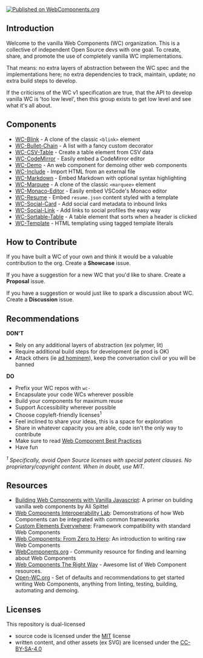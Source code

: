 [![Published on WebComponents.org](https://img.shields.io/badge/webcomponents.org-published-blue.svg)](https://www.webcomponents.org/author/vanillawc)


## Introduction

Welcome to the vanilla Web Components (WC) organization. This is a collective of independent Open Source devs with one goal. To create, share, and promote the use of completely vanilla WC implementations.

That means: no extra layers of abstraction between the WC spec and the implementations here; no extra dependencies to track, maintain, update; no extra build steps to develop.

If the criticisms of the WC v1 specification are true, that the API to develop vanilla WC is 'too low level', then this group exists to get low level and see what it's all about.

## Components

- [WC-Blink][] - A clone of the classic `<blink>` element
- [WC-Bullet-Chain][] - A list with a fancy custom decorator
- [WC-CSV-Table][] - Create a table element from CSV data
- [WC-CodeMirror][] - Easily embed a CodeMirror editor
- [WC-Demo][] - An web component for demoing other web components
- [WC-Include][] - Import HTML from an external file
- [WC-Markdown][] - Embed Markdown with optional syntax highlighting
- [WC-Marquee][] - A clone of the classic `<marquee>` element
- [WC-Monaco-Editor][] - Easily embed VSCode's Monaco editor
- [WC-Resume][] - Embed `resume.json` content styled with a template
- [WC-Social-Card][] - Add social card metadata to inbound links
- [WC-Social-Link][] - Add links to social profiles the easy way
- [WC-Sortable-Table][] - A table element that sorts when a header is clicked
- [WC-Template][] - HTML templating using tagged template literals

[WC-Blink]: https://github.com/vanillawc/wc-blink
[WC-Bullet-Chain]: https://github.com/vanillawc/wc-bullet-chain
[WC-CodeMirror]: https://github.com/vanillawc/wc-codemirror
[WC-CSV-Table]: https://github.com/vanillawc/wc-csv-table
[WC-Demo]: https://github.com/vanillawc/wc-demo
[WC-Include]: https://github.com/vanillawc/wc-include
[WC-Markdown]: https://github.com/vanillawc/wc-markdown
[WC-Marquee]: https://github.com/vanillawc/wc-marquee
[WC-Monaco-Editor]: https://github.com/vanillawc/wc-monaco-editor
[WC-Resume]: https://github.com/vanillawc/wc-resume
[WC-Social-Card]: https://github.com/vanillawc/wc-social-card
[WC-Social-Link]: https://github.com/vanillawc/wc-social-link
[WC-Sortable-Table]: https://github.com/vanillawc/wc-sortable-table
[WC-Template]: https://github.com/vanillawc/wc-template

## How to Contribute

If you have built a WC of your own and think it would be a valuable contribution to the org. Create a **Showcase** issue.

If you have a suggestion for a new WC that you'd like to share. Create a **Proposal** issue.

If you have a suggestion or would just like to spark a discussion about WC. Create a **Discussion** issue.


## Recommendations

**DON'T**

- Rely on any additional layers of abstraction (ex polymer, lit)
- Require additional build steps for development (ie prod is OK)
- Attack others (ie [ad hominem][]), keep the conversation civil or you will be banned

**DO**

- Prefix your WC repos with `wc-`
- Encapsulate your code WCs wherever possible
- Build your components for maximum reuse
- Support Accessibility wherever possible
- Choose copyleft-friendly licenses<sup>1</sup>
- Feel inclined to share your ideas, this is a space for exploration
- Share in whatever capacity you are able, code isn't the only way to contribute
- Make sure to read [Web Component Best Practices][]
- Have fun

*<sup>1</sup> Specifically, avoid Open Source licenses with special patent clauses. No proprietary/copyright content. When in doubt, use MIT.*

[ad hominem]: https://en.wikipedia.org/wiki/Ad_hominem
[Web Component Best Practices]: https://developers.google.com/web/fundamentals/web-components/best-practices

## Resources

- [Building Web Components with Vanilla Javascript][]: A primer on building vanilla web components by Ali Spittel
- [Web Components Interoperability Lab][]: Demonstrations of how Web Components can be integrated with common frameworks
- [Custom Elements Everywhere][]: Framework compatibility with standard Web Components
- [Web Components: From Zero to Hero][]: An introduction to writing raw Web Components
- [WebComponents.org][] - Community resource for finding and learning about Web Components
- [Web Components The Right Way][] - Awesome list of Web Component resources.
- [Open-WC.org][] - Set of defaults and recommendations to get started writing Web Components, anything from linting, testing, building, automating and demoing.

[Building Web Components with Vanilla Javascript]: https://dev.to/aspittel/building-web-components-with-vanilla-javascript--jho
[Web Components Interoperability Lab]: https://glitch.com/@sergicontre/web-components-interoperability-lab
[Custom Elements Everywhere]: https://custom-elements-everywhere.com/
[Web Components: From Zero to Hero]: https://dev.to/thepassle/web-components-from-zero-to-hero-4n4m
[WebComponents.org]: https://www.webcomponents.org/
[Web Components The Right Way]: https://github.com/mateusortiz/webcomponents-the-right-way
[Open-WC.org]: https://www.open-wc.org

## Licenses

This repository is dual-licensed
- source code is licensed under the [MIT][] license
- written content, and other assets (ex SVG) are licensed under the [CC-BY-SA-4.0][]

[MIT]: ./LICENSE-MIT
[CC-BY-SA-4.0]: ./LICENSE-CC-BY-SA
